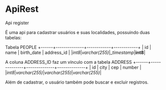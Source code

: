# ApiRest
Api register

É uma api para cadastrar usuários e suas localidades, possuindo duas tabelas:

Tabela PEOPLE 
+------+--------------+------------+------------+
|  id  |     name     | birth_date | address_id |
|_int8_|_varchar(255)_|__timestamp_|____int8____|

A coluna ADDRESS_ID faz um vínculo com a tabela ADDRESS
+------+--------------+--------------+--------------+
|  id  |     city     |     cep      |    number    |
|_int8_|_varchar(255)_|_varchar(255)_|_varchar(255)_|

Além de cadastrar, o usuário também pode buscar e excluir registros.
